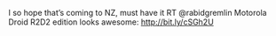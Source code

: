 <!--
id: 1163660407
link: http://kevinisom.info/post/1163660407/i-so-hope-thats-coming-to-nz-must-have-it-rt
slug: i-so-hope-thats-coming-to-nz-must-have-it-rt
date: Wed Sep 22 2010 10:53:20 GMT+1200 (NZST)
raw: {"blog_name":"kevinisom","id":1163660407,"post_url":"http://kevinisom.info/post/1163660407/i-so-hope-thats-coming-to-nz-must-have-it-rt","slug":"i-so-hope-thats-coming-to-nz-must-have-it-rt","type":"text","date":"2010-09-21 22:53:20 GMT","timestamp":1285109600,"state":"published","format":"html","reblog_key":"2GhUhmwI","tags":[],"short_url":"http://tmblr.co/Zw68Yy15N0nt","highlighted":[],"feed_item":"http://twitter.com/kev_nz/statuses/25154942861","from_feed_id":"650289","note_count":0,"title":null,"body":"<p>I so hope that&#8217;s coming to NZ, must have it RT @rabidgremlin Motorola Droid R2D2 edition looks awesome: <a href=\"http://bit.ly/cSGh2U\" target=\"_blank\">http://bit.ly/cSGh2U</a></p>"}
publish: 2010-09-022
tags: 
title: null
-->


I so hope that’s coming to NZ, must have it RT @rabidgremlin Motorola
Droid R2D2 edition looks awesome: <http://bit.ly/cSGh2U>



